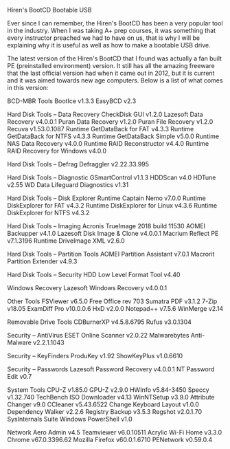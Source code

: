 Hiren's BootCD Bootable USB

Ever since I can remember, the Hiren's BootCD has been a very popular tool in the industry. 
When I was taking A+ prep courses, it was something that every instructor preached we had to have 
on us, that is why I will be explaining why it is useful as well as how to make a bootable 
USB drive.

The latest version of the Hiren's BootCD that I found was actually a fan built PE (preinstalled
environment) version. It still has all the amazing freeware that the last official version had
when it came out in 2012, but it is current and it was aimed towards new age computers. Below is a
list of what comes in this version:

BCD-MBR Tools
BootIce v1.3.3
EasyBCD v2.3

Hard Disk Tools – Data Recovery
CheckDisk GUI v1.2.0
Lazesoft Data Recovery v4.0.0.1
Puran Data Recovery v1.2.0
Puran File Recovery v1.2.0
Recuva v1.53.0.1087
Runtime GetDataBack for FAT v4.3.3
Runtime GetDataBack for NTFS v4.3.3
Runtime GetDataBack Simple v5.0.0
Runtime NAS Data Recovery v4.0.0
Runtime RAID Reconstructor v4.4.0
Runtime RAID Recovery for Windows v4.0.0

Hard Disk Tools – Defrag
Defraggler v2.22.33.995

Hard Disk Tools – Diagnostic
GSmartControl v1.1.3
HDDScan v4.0
HDTune v2.55
WD Data Lifeguard Diagnostics v1.31

Hard Disk Tools – Disk Explorer
Runtime Captain Nemo v7.0.0
Runtime DiskExplorer for FAT v4.3.2
Runtime DiskExplorer for Linux v4.3.6
Runtime DiskExplorer for NTFS v4.3.2

Hard Disk Tools – Imaging
Acronis TrueImage 2018 build 11530
AOMEI Backupper v4.1.0
Lazesoft Disk Image & Clone v4.0.0.1
Macrium Reflect PE v7.1.3196
Runtime DriveImage XML v2.6.0

Hard Disk Tools – Partition Tools
AOMEI Partition Assistant v7.0.1
Macrorit Partition Extender v4.9.3

Hard Disk Tools – Security
HDD Low Level Format Tool v4.40

Windows Recovery
Lazesoft Windows Recovery v4.0.0.1

Other Tools
FSViewer v6.5.0
Free Office rev 703
Sumatra PDF v3.1.2
7-Zip v18.05
ExamDiff Pro v10.0.0.6
HxD v2.0.0
Notepad++ v7.5.6
WinMerge v2.14

Removable Drive Tools
CDBurnerXP v4.5.8.6795
Rufus v3.0.1304

Security – AntiVirus
ESET Online Scanner v2.0.22
Malwarebytes Anti-Malware v2.2.1.1043

Security – KeyFinders
ProduKey v1.92
ShowKeyPlus v1.0.6610

Security – Passwords
Lazesoft Password Recovery v4.0.0.1
NT Password Edit v0.7

System Tools
CPU-Z v1.85.0
GPU-Z v2.9.0
HWInfo v5.84-3450
Speccy v1.32.740
TechBench ISO Downloader v4.13
WinNTSetup v3.9.0
Attribute Changer v9.0
CCleaner v5.43.6522
Change Keyboard Layout v1.0.0
Dependency Walker v2.2.6
Registry Backup v3.5.3
Regshot v2.0.1.70
SysInternals Suite
Windows PowerShell v1.0

Network
Aero Admin v4.5
Teamviewer v6.0.10511
Acrylic Wi-Fi Home v3.3.0
Chrome v67.0.3396.62
Mozilla Firefox v60.0.1.6710
PENetwork v0.59.0.4
